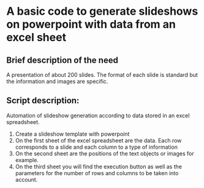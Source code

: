 # A basic code to generate slideshows on powerpoint with data from an excel sheet

## Brief description of the need
A presentation of about 200 slides. The format of each slide is standard but the information and images are specific. 

## Script description: 
Automation of slideshow generation according to data stored in an excel spreadsheet. 
1. Create a slideshow template with powerpoint
2. On the first sheet of the excel spreadsheet are the data. Each row corresponds to a slide and each column to a type of information
3. On the second sheet are the positions of the text objects or images for example. 
4. On the third sheet you will find the execution button as well as the parameters for the number of rows and columns to be taken into account. 
